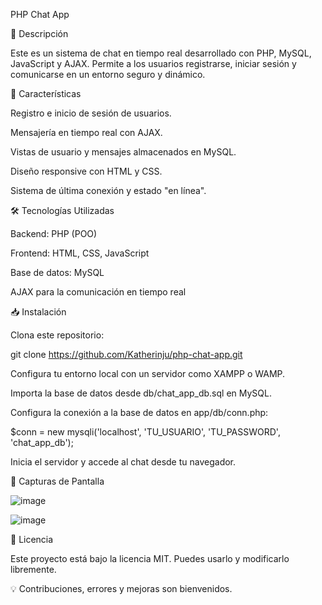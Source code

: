 PHP Chat App

📌 Descripción

Este es un sistema de chat en tiempo real desarrollado con PHP, MySQL, JavaScript y AJAX. Permite a los usuarios registrarse, iniciar sesión y comunicarse en un entorno seguro y dinámico.

🚀 Características

Registro e inicio de sesión de usuarios.

Mensajería en tiempo real con AJAX.

Vistas de usuario y mensajes almacenados en MySQL.

Diseño responsive con HTML y CSS.

Sistema de última conexión y estado "en línea".

🛠 Tecnologías Utilizadas

Backend: PHP (POO)

Frontend: HTML, CSS, JavaScript

Base de datos: MySQL

AJAX para la comunicación en tiempo real

📥 Instalación

Clona este repositorio:

git clone https://github.com/Katherinju/php-chat-app.git

Configura tu entorno local con un servidor como XAMPP o WAMP.

Importa la base de datos desde db/chat_app_db.sql en MySQL.

Configura la conexión a la base de datos en app/db/conn.php:

$conn = new mysqli('localhost', 'TU_USUARIO', 'TU_PASSWORD', 'chat_app_db');

Inicia el servidor y accede al chat desde tu navegador.

📸 Capturas de Pantalla

![image](https://github.com/user-attachments/assets/9da48e3a-6ed1-4a82-9bf6-c5621332e8ef)


![image](https://github.com/user-attachments/assets/f8c7703b-0fd3-48bf-8238-5d7059d029b6)

📜 Licencia

Este proyecto está bajo la licencia MIT. Puedes usarlo y modificarlo libremente.

💡 Contribuciones, errores y mejoras son bienvenidos.

